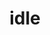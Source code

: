 ---
category: 4-letters
denotation: null
name: idle
reference_link: https://www.etymonline.com/word/idle
root_language: null
root_name: null
title: idle
type: free
word_sums:
- respelling: idle
  sum: 'Idle + '
---